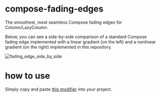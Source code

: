 # compose-fading-edges
The smoothest, most seamless Compose fading edges for Column/LazyColumn.

Below, you can see a side-by-side comparison of a standard Compose fading edge implemented with a linear gradient (on the left) and a nonlinear gradient (on the right) implemented in this repository.

![fading_edge_side_by_side](https://github.com/nikonovmi/compose-fading-edges/assets/9309651/87cbacd9-c8b6-4c55-a98e-38cef60dc1d9)

# how to use
Simply copy and paste [this modifier](https://gist.github.com/nikonovmi/11f983f64a915d29ceaa2dbdc3d6af59) into your project.
